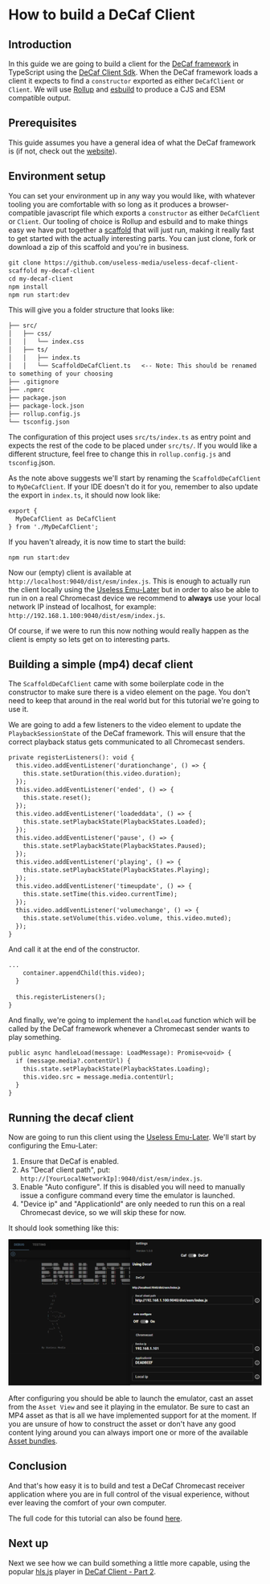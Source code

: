 # How to build a DeCaf Client

## Introduction
In this guide we are going to build a client for the [DeCaf framework](https://decaf.cc) in TypeScript using the
[DeCaf Client Sdk](https://github.com/useless-media-public/useless-decaf-client-sdk). When the DeCaf framework loads a
client it expects to find a `constructor` exported as either `DeCafClient` or `Client`. We will use
[Rollup](https://rollupjs.org/) and [esbuild](https://esbuild.github.io/) to produce a CJS and ESM compatible output.

## Prerequisites
This guide assumes you have a general idea of what the DeCaf framework is (if not, check out the
[website](https://decaf.cc)).

## Environment setup
You can set your environment up in any way you would like, with whatever tooling you are comfortable with so long as it
produces a browser-compatible javascript file which exports a `constructor` as either `DeCafClient` or `Client`. Our
tooling of choice is Rollup and esbuild and to make things easy we have put together a
[scaffold](https://github.com/useless-media/useless-decaf-client-scaffold) that will just run, making it really fast to
get started with the actually interesting parts. You can just clone, fork or download a zip of this scaffold and you're
in business.

```
git clone https://github.com/useless-media/useless-decaf-client-scaffold my-decaf-client
cd my-decaf-client
npm install
npm run start:dev
```

This will give you a folder structure that looks like:
```
├── src/
│   ├── css/
│   │   └── index.css
│   ├── ts/
│   │   ├── index.ts
│   │   └── ScaffoldDeCafClient.ts   <-- Note: This should be renamed to something of your choosing 
├── .gitignore        
├── .npmrc        
├── package.json        
├── package-lock.json        
├── rollup.config.js        
└── tsconfig.json        
```

The configuration of this project uses `src/ts/index.ts` as entry point and expects the rest of the code to be placed
under `src/ts/`. If you would like a different structure, feel free to change this in `rollup.config.js` and
`tsconfig`.json.

As the note above suggests we'll start by renaming the `ScaffoldDeCafClient` to `MyDeCafClient`. If your IDE doesn't do
it for you, remember to also update the export in `index.ts`, it should now look like:

```
export {
  MyDeCafClient as DeCafClient
} from './MyDeCafClient';
```

If you haven't already, it is now time to start the build:
```
npm run start:dev
```

Now our (empty) client is available at `http://localhost:9040/dist/esm/index.js`. This is enough to actually run the
client locally using the [Useless Emu-Later](ToDo:LinkHere) but in order to also be able to run in on a real Chromecast
device we recommend to **always** use your local network IP instead of localhost, for example:
`http://192.168.1.100:9040/dist/esm/index.js`.

Of  course, if we were to run this now nothing would really happen as the client is empty so lets get on to interesting
parts.

## Building a simple (mp4) decaf client
The `ScaffoldDeCafClient` came with some boilerplate code in the constructor to make sure there is a video element on
the page. You don't need to keep that around in the real world but for this tutorial we're going to use it.

We are going to add a few listeners to the video element to update the `PlaybackSessionState` of the DeCaf framework.
This will ensure that the correct playback status gets communicated to all Chromecast senders.
```
private registerListeners(): void {
  this.video.addEventListener('durationchange', () => {
    this.state.setDuration(this.video.duration);
  });
  this.video.addEventListener('ended', () => {
    this.state.reset();
  });
  this.video.addEventListener('loadeddata', () => {
    this.state.setPlaybackState(PlaybackStates.Loaded);
  });
  this.video.addEventListener('pause', () => {
    this.state.setPlaybackState(PlaybackStates.Paused);
  });
  this.video.addEventListener('playing', () => {
    this.state.setPlaybackState(PlaybackStates.Playing);
  });
  this.video.addEventListener('timeupdate', () => {
    this.state.setTime(this.video.currentTime);
  });
  this.video.addEventListener('volumechange', () => {
    this.state.setVolume(this.video.volume, this.video.muted);
  });
}
```

And call it at the end of the constructor.
```
...
    container.appendChild(this.video);
  }

  this.registerListeners();
}
```

And finally, we're going to implement the `handleLoad` function which will be called by the DeCaf framework whenever
a Chromecast sender wants to play something.
```
public async handleLoad(message: LoadMessage): Promise<void> {
  if (message.media?.contentUrl) {
    this.state.setPlaybackState(PlaybackStates.Loading);
    this.video.src = message.media.contentUrl;
  }
}
```

## Running the decaf client
Now are going to run this client using the [Useless Emu-Later](ToDo:LinkHere). We'll start by configuring the Emu-Later:
1. Ensure that DeCaf is enabled.
2. As "Decaf client path", put: `http://[YourLocalNetworkIp]:9040/dist/esm/index.js`.
3. Enable "Auto configure". If this is disabled you will need to manually issue a configure command every time the
emulator is launched.
4. "Device ip" and "ApplicationId" are only needed to run this on a real Chromecast device, so we will skip these for now. 

It should look something like this:

![DeCafClient.Part1.UselessEmu-Later.Configuration](./images/DeCafClient.Part1.UselessEmu-Later.Configuration.png)

After configuring you should be able to launch the emulator, cast an asset from the `Asset View` and see it playing in
the emulator. Be sure to cast an MP4 asset as that is all we have implemented support for at the moment. If you are
unsure of how to construct the asset or don't have any good content lying around you can always import one or more of
the available [Asset bundles](ToDo:LinkHere).

## Conclusion
And that's how easy it is to build and test a DeCaf Chromecast receiver application where you are in full control of
the visual experience, without ever leaving the comfort of your own computer.

The full code for this tutorial can also be found
[here](https://github.com/useless-media/useless-decaf-client-guide-part-1).

## Next up
Next we see how we can build something a little more capable, using the popular
[hls.js](https://github.com/video-dev/hls.js) player in [DeCaf Client - Part 2](guides/DeCafClient.Part2.md).
